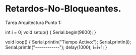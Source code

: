 # Retardos-No-Bloqueantes.
Tarea Arquitectura 
Punto 1: 

int i = 0;
void setup()
{
  Serial.begin(9600);
}

void loop()
{
  Serial.println("Tiempo Activo:");
  Serial.println(i);
   Serial.println("------------");
  delay(1000);
  i=i+1;
}
